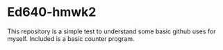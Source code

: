 # Ed640-hmwk2
This repository is a simple test to understand some basic github uses for myself.
Included is a basic counter program.
